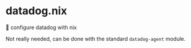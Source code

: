 # datadog.nix
🐶 configure datadog with nix

Not really needed, can be done with the standard `datadog-agent` module.
